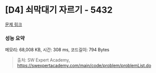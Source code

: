 # [D4] 쇠막대기 자르기 - 5432 

[문제 링크](https://swexpertacademy.com/main/code/problem/problemDetail.do?contestProbId=AWVl47b6DGMDFAXm) 

### 성능 요약

메모리: 68,008 KB, 시간: 308 ms, 코드길이: 794 Bytes



> 출처: SW Expert Academy, https://swexpertacademy.com/main/code/problem/problemList.do